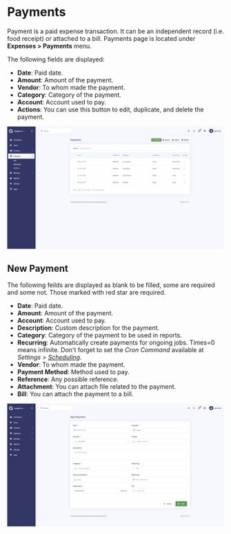 Payments
========

Payment is a paid expense transaction. It can be an independent record (i.e. food receipt) or attached to a bill. Payments page is located under **Expenses > Payments** menu.

The following fields are displayed:

- **Date**: Paid date.
- **Amount**: Amount of the payment.
- **Vendor**: To whom made the payment.
- **Category**: Category of the payment.
- **Account**: Account used to pay.
- **Actions**: You can use this button to edit, duplicate, and delete the payment.

![payments list](_images/payments_list.png)

## New Payment

The following feilds are displayed as blank to be filled, some are required and some not. Those marked with red star are required.

- **Date**: Paid date.
- **Amount**: Amount of the payment.
- **Account**: Account used to pay.
- **Description**: Custom description for the payment.
- **Category**: Category of the payment to be used in reports.
- **Recurring**: Automatically create payments for ongoing jobs. Times=0 means infinite. Don't forget to set the *Cron Command* available at *Settings > [Scheduling](https://akaunting.com/docs/user-manual/settings/scheduling)*.
- **Vendor**: To whom made the payment.
- **Payment Method**: Method used to pay.
- **Reference**: Any possible reference.
- **Attachment**: You can attach file related to the payment.
- **Bill**: You can attach the payment to a bill.

![payments form](_images/payments_form.png)
